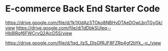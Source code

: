 # E-commerce Back End Starter Code

https://drive.google.com/file/d/1k1XIdAz3TOko8NBHvDTAeDOwLbnTGyGk/view
https://drive.google.com/file/d/1dDbkSUleq--Hb8lRqf6FWCrvQ2AjcD5S/view

https://drive.google.com/file/d/1qd_jlzS_DIsGfRJF8FZRp4gf2bYk_-o_/view
